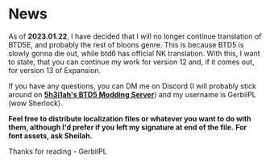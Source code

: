 # News
As of **2023.01.22**, I have decided that I will no longer continue translation of BTD5E, and probably the rest of bloons genre. This is because BTD5 is slowly gonna die out, while btd6 has official NK translation.
With this, I want to state, that you can continue my work for version 12 and, if it comes out, for version 13 of Expansion.

If you have any questions, you can DM me on Discord (I will probably stick around on **[5h3i1ah's BTD5 Modding Server](https://discord.gg/WSFfYCY6zQ)**) and my username is GerbilPL (wow Sherlock).

**Feel free to distribute localization files or whatever you want to do with them, although I'd prefer if you left my signature at end of the file.**
**For font assets, ask Sheilah.**

Thanks for reading - GerbilPL

